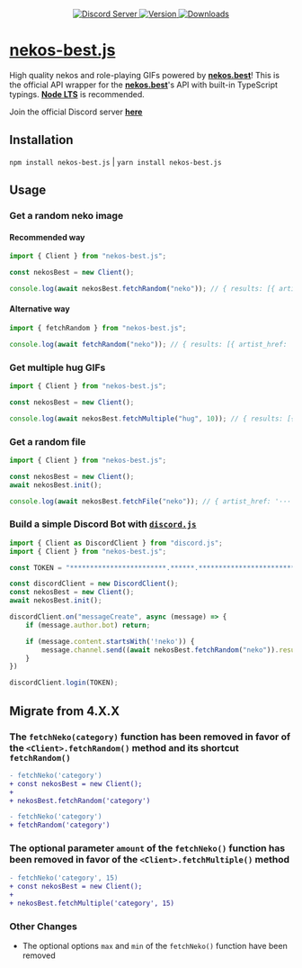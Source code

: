 <!-- markdownlint-disable MD033 MD041 -->
<div align="center">
    <p>
        <a href="https://nekos.best/discord?ref=js">
            <img src="https://img.shields.io/discord/793810017681276960?maxAge=3600&style=flat&logo=discord&color=619cf8&logoColor=white" alt="Discord Server" />
        </a>
        <a href="https://www.npmjs.com/package/nekos-best.js">
            <img src="https://img.shields.io/npm/v/nekos-best.js.svg?maxAge=3600&style=flat&logo=npm&color=ff5540" alt="Version" />
        </a>
        <a href="https://www.npmjs.com/package/nekos-best.js">
            <img src="https://img.shields.io/npm/dt/nekos-best.js.svg?maxAge=3600&style=flat&logo=npm&color=ff5540" alt="Downloads" />
        </a>
    </p>
</div>

# [nekos-best.js](https://www.npmjs.com/package/nekos-best.js)

High quality nekos and role-playing GIFs powered by **[nekos.best](https://nekos.best)**!
This is the official API wrapper for the **[nekos.best](https://nekos.best)**'s API with built-in TypeScript typings.
**[Node LTS](https://nodejs.org/en/download/)** is recommended.

Join the official Discord server **[here](https://nekos.best/discord?ref=js)**

## Installation

`npm install nekos-best.js` | `yarn install nekos-best.js`

## Usage

### Get a random neko image

#### Recommended way

```js
import { Client } from "nekos-best.js";

const nekosBest = new Client();

console.log(await nekosBest.fetchRandom("neko")); // { results: [{ artist_href: '···', artist_name: '···', source_url: '···', url: 'https://nekos.best/api/v2/neko/0138.png' }] }
```

#### Alternative way

```js
import { fetchRandom } from "nekos-best.js";

console.log(await fetchRandom("neko")); // { results: [{ artist_href: '···', artist_name: '···', source_url: '···', url: 'https://nekos.best/api/v2/neko/0247.png' }] }
```

### Get multiple hug GIFs

```js
import { Client } from "nekos-best.js";

const nekosBest = new Client();

console.log(await nekosBest.fetchMultiple("hug", 10)); // { results: [{ artist_href: '···', artist_name: '···', source_url: '···', url: 'https://nekos.best/api/v2/hug/019.gif' }, ···] }
```

### Get a random file

```js
import { Client } from "nekos-best.js";

const nekosBest = new Client();
await nekosBest.init();

console.log(await nekosBest.fetchFile("neko")); // { artist_href: '···', ···, data: <Buffer> }
```

### Build a simple Discord Bot with [`discord.js`](https://www.npmjs.com/package/discord.js)

```js
import { Client as DiscordClient } from "discord.js";
import { Client } from "nekos-best.js";

const TOKEN = "************************.******.***************************";

const discordClient = new DiscordClient();
const nekosBest = new Client();
await nekosBest.init();

discordClient.on("messageCreate", async (message) => {
    if (message.author.bot) return;

    if (message.content.startsWith('!neko')) {
        message.channel.send((await nekosBest.fetchRandom("neko")).results[0].url);
    }
})

discordClient.login(TOKEN);
```

## Migrate from 4.X.X

### The `fetchNeko(category)` function has been removed in favor of the `<Client>.fetchRandom()` method and its shortcut `fetchRandom()`

```diff
- fetchNeko('category')
+ const nekosBest = new Client();
+ 
+ nekosBest.fetchRandom('category')
```

```diff
- fetchNeko('category')
+ fetchRandom('category')
```

### The optional parameter `amount` of the `fetchNeko()` function has been removed in favor of the `<Client>.fetchMultiple()` method

```diff
- fetchNeko('category', 15)
+ const nekosBest = new Client();
+ 
+ nekosBest.fetchMultiple('category', 15)
```

### Other Changes

- The optional options `max` and `min` of the `fetchNeko()` function have been removed
